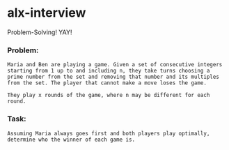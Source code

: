 # alx-interview

Problem-Solving! YAY!

### Problem: 
    Maria and Ben are playing a game. Given a set of consecutive integers starting from 1 up to and including n, they take turns choosing a prime number from the set and removing that number and its multiples from the set. The player that cannot make a move loses the game.

    They play x rounds of the game, where n may be different for each round.
    
### Task:
    Assuming Maria always goes first and both players play optimally, determine who the winner of each game is.
